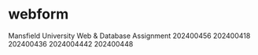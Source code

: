 # webform
Mansfield University Web &amp; Database Assignment
202400456
202400418
202400436
2024004442
202400448
